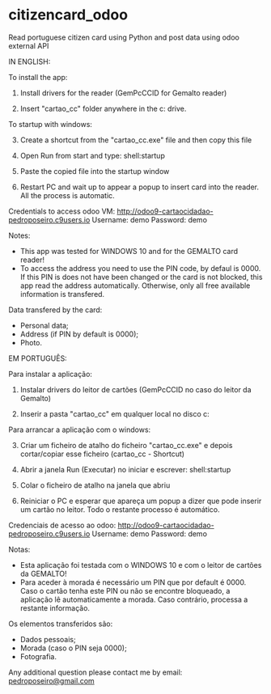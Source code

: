# citizencard_odoo
Read portuguese citizen card using Python and post data using odoo external API

IN ENGLISH:

To install the app:

1) Install drivers for the reader (GemPcCCID for Gemalto reader)

2) Insert "cartao_cc" folder anywhere in the c: drive.

To startup with windows:

3) Create a shortcut from the "cartao_cc.exe" file and then copy this file

4) Open Run from start and type: shell:startup

5) Paste the copied file into the startup window

6) Restart PC and wait up to appear a popup to insert card into the reader. All the process is automatic.

Credentials to access odoo VM:
http://odoo9-cartaocidadao-pedroposeiro.c9users.io
Username: demo
Password: demo

Notes:
- This app was tested for WINDOWS 10 and for the GEMALTO card reader!
- To access the address you need to use the PIN code, by defaul is 0000. If this PIN is does not have been changed or the card is not blocked, this app read the address automatically. Otherwise, only all free available information is transfered.

Data transfered by the card:
- Personal data;
- Address (if PIN by default is 0000);
- Photo.


EM PORTUGUÊS:

Para instalar a aplicação:

1) Instalar drivers do leitor de cartões (GemPcCCID no caso do leitor da Gemalto)

2) Inserir a pasta "cartao_cc" em qualquer local no disco c:

Para arrancar a aplicação com o windows:

3) Criar um ficheiro de atalho do ficheiro "cartao_cc.exe" e depois cortar/copiar esse ficheiro (cartao_cc - Shortcut)

4) Abrir a janela Run (Executar) no iniciar e escrever: shell:startup

5) Colar o ficheiro de atalho na janela que abriu

6) Reiniciar o PC e esperar que apareça um popup a dizer que pode inserir um cartão no leitor. Todo o restante processo é automático.

Credenciais de acesso ao odoo:
http://odoo9-cartaocidadao-pedroposeiro.c9users.io
Username: demo
Password: demo

Notas:
- Esta aplicação foi testada com o WINDOWS 10 e com o leitor de cartões da GEMALTO!
- Para aceder à morada é necessário um PIN que por default é 0000. Caso o cartão tenha este PIN ou não se encontre bloqueado, a aplicação lê automaticamente a morada. Caso contrário, processa a restante informação.

Os elementos transferidos são:
- Dados pessoais;
- Morada (caso o PIN seja 0000);
- Fotografia.

Any additional question please contact me by email: pedroposeiro@gmail.com

